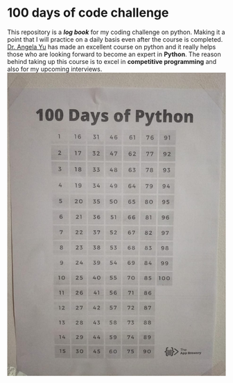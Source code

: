 # 100 days of code challenge

This repository is a **_log book_** for my coding challenge on python. Making it a point that I will practice on a daily basis even after the course is completed. [Dr. Angela Yu](https://www.udemy.com/user/4b4368a3-b5c8-4529-aa65-2056ec31f37e/) has made an excellent course on python and it really helps those who are looking forward to become an expert in **Python**. The reason behind taking up this course is to excel in **competitive programming** and also  for my upcoming interviews. 
![100 Days](Day%201/images/100d.jpeg)
